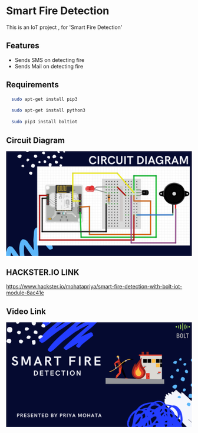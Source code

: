 
# Smart Fire Detection

This is an IoT project , for 'Smart Fire Detection'


## Features

- Sends SMS on detecting fire
- Sends Mail on detecting fire

  
## Requirements
```bash 
  sudo apt-get install pip3
```
```bash 
  sudo apt-get install python3
```
```bash 
  sudo pip3 install boltiot
```


## Circuit Diagram

![Circuit Diagram](https://github.com/Priya2410/SmartFireDetection/blob/main/images/cicuit.png)

## HACKSTER.IO LINK

https://www.hackster.io/mohatapriya/smart-fire-detection-with-bolt-iot-module-8ac41e

## Video Link 

[<img src="images/Video.png"/>](https://youtu.be/Pwqye4vTv1o)
